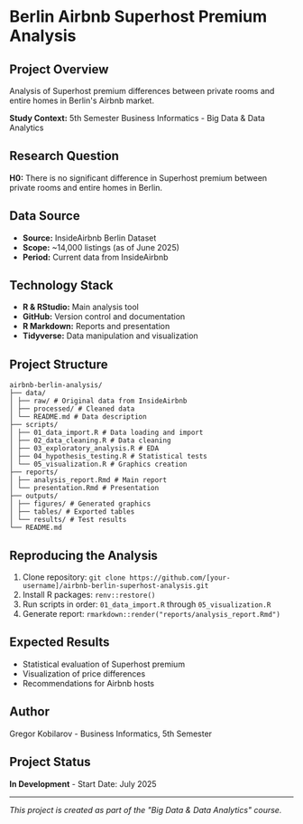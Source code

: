 # Berlin Airbnb Superhost Premium Analysis

## Project Overview
Analysis of Superhost premium differences between private rooms and entire homes in Berlin's Airbnb market.

**Study Context:** 5th Semester Business Informatics - Big Data & Data Analytics

## Research Question
**H0:** There is no significant difference in Superhost premium between private rooms and entire homes in Berlin.

## Data Source
- **Source:** InsideAirbnb Berlin Dataset
- **Scope:** ~14,000 listings (as of June 2025)
- **Period:** Current data from InsideAirbnb

## Technology Stack
- **R & RStudio:** Main analysis tool
- **GitHub:** Version control and documentation
- **R Markdown:** Reports and presentation
- **Tidyverse:** Data manipulation and visualization

## Project Structure
```
airbnb-berlin-analysis/
├── data/
│ ├── raw/ # Original data from InsideAirbnb
│ ├── processed/ # Cleaned data
│ └── README.md # Data description
├── scripts/
│ ├── 01_data_import.R # Data loading and import
│ ├── 02_data_cleaning.R # Data cleaning
│ ├── 03_exploratory_analysis.R # EDA
│ ├── 04_hypothesis_testing.R # Statistical tests
│ └── 05_visualization.R # Graphics creation
├── reports/
│ ├── analysis_report.Rmd # Main report
│ └── presentation.Rmd # Presentation
├── outputs/
│ ├── figures/ # Generated graphics
│ ├── tables/ # Exported tables
│ └── results/ # Test results
└── README.md
```


## Reproducing the Analysis
1. Clone repository: `git clone https://github.com/[your-username]/airbnb-berlin-superhost-analysis.git`
2. Install R packages: `renv::restore()`
3. Run scripts in order: `01_data_import.R` through `05_visualization.R`
4. Generate report: `rmarkdown::render("reports/analysis_report.Rmd")`

## Expected Results
- Statistical evaluation of Superhost premium
- Visualization of price differences
- Recommendations for Airbnb hosts

## Author
Gregor Kobilarov - Business Informatics, 5th Semester

## Project Status
**In Development** - Start Date: July 2025

---
*This project is created as part of the "Big Data & Data Analytics" course.*
